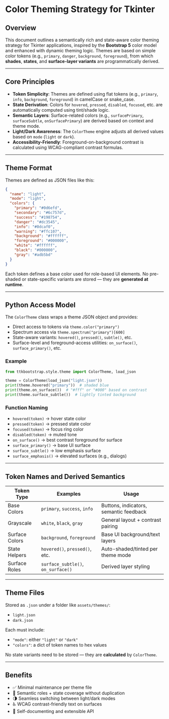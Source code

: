 # Color Theming Strategy for Tkinter

## Overview

This document outlines a semantically rich and state-aware color theming strategy for Tkinter applications, inspired by
the **Bootstrap 5** color model and enhanced with dynamic theming logic. Themes are based on simple color tokens (e.g.,
`primary`, `danger`, `background`, `foreground`), from which **shades**, **states**, and **surface-layer variants** are
programmatically derived.

---

## Core Principles

* **Token Simplicity**: Themes are defined using flat tokens (e.g., `primary`, `info`, `background`, `foreground`) in
  camelCase or snake\_case.
* **State Derivation**: Colors for `hovered`, `pressed`, `disabled`, `focused`, etc. are automatically computed using
  tint/shade logic.
* **Semantic Layers**: Surface-related colors (e.g., `surfacePrimary`, `surfaceSubtle`, `onSurfacePrimary`) are derived
  based on context and theme mode.
* **Light/Dark Awareness**: The `ColorTheme` engine adjusts all derived values based on `mode` (`light` or `dark`).
* **Accessibility-Friendly**: Foreground-on-background contrast is calculated using WCAG-compliant contrast formulas.

---

## Theme Format

Themes are defined as JSON files like this:

```json
{
  "name": "light",
  "mode": "light",
  "colors": {
    "primary": "#0d6efd",
    "secondary": "#6c757d",
    "success": "#198754",
    "danger": "#dc3545",
    "info": "#0dcaf0",
    "warning": "#ffc107",
    "background": "#ffffff",
    "foreground": "#000000",
    "white": "#ffffff",
    "black": "#000000",
    "gray": "#adb5bd"
  }
}
```

Each token defines a base color used for role-based UI elements. No pre-shaded or state-specific variants are stored —
they are **generated at runtime**.

---

## Python Access Model

The `ColorTheme` class wraps a theme JSON object and provides:

* Direct access to tokens via `theme.color("primary")`
* Spectrum access via `theme.spectrum("primary")[600]`
* State-aware variants: `hovered()`, `pressed()`, `subtle()`, etc.
* Surface-level and foreground-access utilities: `on_surface()`, `surface_primary()`, etc.

### Example

```python
from ttkbootstrap.style.theme import ColorTheme, load_json

theme = ColorTheme(load_json("light.json"))
print(theme.hovered("primary"))  # shaded blue
print(theme.on_surface())  # "#fff" or "#000" based on contrast
print(theme.surface_subtle())  # lightly tinted background
```

### Function Naming

* `hovered(token)` → hover state color
* `pressed(token)` → pressed state color
* `focused(token)` → focus ring color
* `disabled(token)` → muted tone
* `on_surface()` → best contrast foreground for surface
* `surface_primary()` → base UI surface
* `surface_subtle()` → low emphasis surface
* `surface_emphasis()` → elevated surfaces (e.g., dialogs)

---

## Token Names and Derived Semantics

| Token Type     | Examples                           | Usage                                  |
|----------------|------------------------------------|----------------------------------------|
| Base Colors    | `primary`, `success`, `info`       | Buttons, indicators, semantic feedback |
| Grayscale      | `white`, `black`, `gray`           | General layout + contrast pairing      |
| Surface Colors | `background`, `foreground`         | Base UI background/text layers         |
| State Helpers  | `hovered()`, `pressed()`, etc.     | Auto-shaded/tinted per theme mode      |
| Surface Roles  | `surface_subtle()`, `on_surface()` | Derived layer styling                  |

---

## Theme Files

Stored as `.json` under a folder like `assets/themes/`:

* `light.json`
* `dark.json`

Each must include:

* `"mode"`: either `"light"` or `"dark"`
* `"colors"`: a dict of token names to hex values

No state variants need to be stored — they are **calculated** by `ColorTheme`.

---

## Benefits

- ✅ Minimal maintenance per theme file
- 🎨 Semantic roles + state coverage without duplication
- 🌗 Seamless switching between light/dark modes
- ♿ WCAG contrast-friendly text on surfaces
- 🧠 Self-documenting and extensible API
